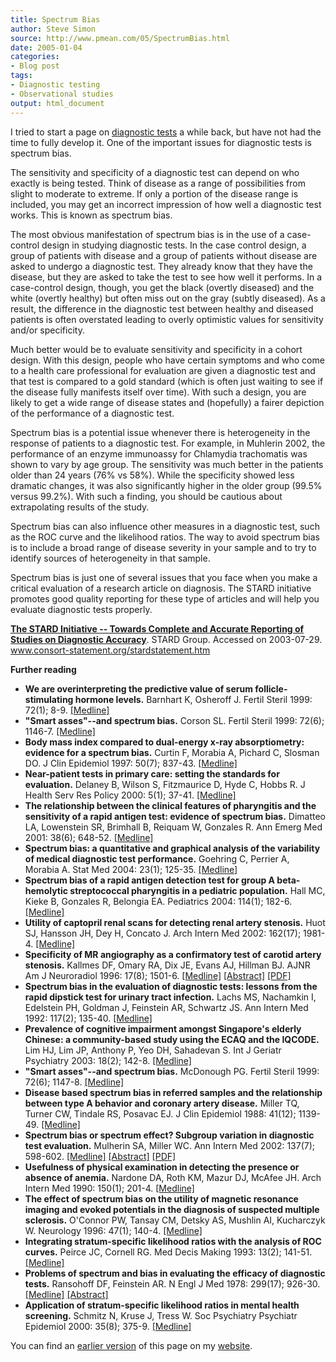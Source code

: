 ```yaml
---
title: Spectrum Bias
author: Steve Simon
source: http://www.pmean.com/05/SpectrumBias.html
date: 2005-01-04
categories:
- Blog post
tags:
- Diagnostic testing
- Observational studies
output: html_document
---
```

I tried to start a page on [diagnostic
tests](../category/DiagnosticTesting.html) a while back, but have not
had the time to fully develop it. One of the important issues for
diagnostic tests is spectrum bias.

The sensitivity and specificity of a diagnostic test can depend on who
exactly is being tested. Think of disease as a range of possibilities
from slight to moderate to extreme. If only a portion of the disease
range is included, you may get an incorrect impression of how well a
diagnostic test works. This is known as spectrum bias.

The most obvious manifestation of spectrum bias is in the use of a
case-control design in studying diagnostic tests. In the case control
design, a group of patients with disease and a group of patients without
disease are asked to undergo a diagnostic test. They already know that
they have the disease, but they are asked to take the test to see how
well it performs. In a case-control design, though, you get the black
(overtly diseased) and the white (overtly healthy) but often miss out on
the gray (subtly diseased). As a result, the difference in the
diagnostic test between healthy and diseased patients is often
overstated leading to overly optimistic values for sensitivity and/or
specificity.

Much better would be to evaluate sensitivity and specificity in a cohort
design. With this design, people who have certain symptoms and who come
to a health care professional for evaluation are given a diagnostic test
and that test is compared to a gold standard (which is often just
waiting to see if the disease fully manifests itself over time). With
such a design, you are likely to get a wide range of disease states and
(hopefully) a fairer depiction of the performance of a diagnostic test.

Spectrum bias is a potential issue whenever there is heterogeneity in
the response of patients to a diagnostic test. For example, in Muhlerin
2002, the performance of an enzyme immunoassy for Chlamydia trachomatis
was shown to vary by age group. The sensitivity was much better in the
patients older than 24 years (76% vs 58%). While the specificity showed
less dramatic changes, it was also significantly higher in the older
group (99.5% versus 99.2%). With such a finding, you should be cautious
about extrapolating results of the study.

Spectrum bias can also influence other measures in a diagnostic test,
such as the ROC curve and the likelihood ratios. The way to avoid
spectrum bias is to include a broad range of disease severity in your
sample and to try to identify sources of heterogeneity in that sample.

Spectrum bias is just one of several issues that you face when you make
a critical evaluation of a research article on diagnosis. The STARD
initiative promotes good quality reporting for these type of articles
and will help you evaluate diagnostic tests properly.

**[The STARD Initiative \-- Towards Complete and Accurate Reporting of
Studies on Diagnostic
Accuracy](http://www.consort-statement.org/stardstatement.htm)**. STARD
Group. Accessed on 2003-07-29.
www.consort-statement.org/stardstatement.htm

**Further reading**

-   **We are overinterpreting the predictive value of serum
    follicle-stimulating hormone levels.** Barnhart K, Osheroff J.
    Fertil Steril 1999: 72(1); 8-9.
    [\[Medline\]](http://www.ncbi.nlm.nih.gov/entrez/query.fcgi?cmd=Retrieve&db=PubMed&list_uids=10428140&dopt=Abstract)
-   **"Smart asses"\--and spectrum bias.** Corson SL. Fertil Steril
    1999: 72(6); 1146-7.
    [\[Medline\]](http://www.ncbi.nlm.nih.gov/entrez/query.fcgi?cmd=Retrieve&db=PubMed&list_uids=10593399&dopt=Abstract)
-   **Body mass index compared to dual-energy x-ray absorptiometry:
    evidence for a spectrum bias.** Curtin F, Morabia A, Pichard C,
    Slosman DO. J Clin Epidemiol 1997: 50(7); 837-43.
    [\[Medline\]](http://www.ncbi.nlm.nih.gov/entrez/query.fcgi?cmd=Retrieve&db=PubMed&list_uids=9253396&dopt=Abstract)
-   **Near-patient tests in primary care: setting the standards for
    evaluation.** Delaney B, Wilson S, Fitzmaurice D, Hyde C, Hobbs R. J
    Health Serv Res Policy 2000: 5(1); 37-41.
    [\[Medline\]](http://www.ncbi.nlm.nih.gov/entrez/query.fcgi?cmd=Retrieve&db=PubMed&list_uids=10787586&dopt=Abstract)
-   **The relationship between the clinical features of pharyngitis and
    the sensitivity of a rapid antigen test: evidence of spectrum
    bias.** Dimatteo LA, Lowenstein SR, Brimhall B, Reiquam W,
    Gonzales R. Ann Emerg Med 2001: 38(6); 648-52.
    [\[Medline\]](http://www.ncbi.nlm.nih.gov/entrez/query.fcgi?cmd=Retrieve&db=PubMed&list_uids=11719744&dopt=Abstract)
-   **Spectrum bias: a quantitative and graphical analysis of the
    variability of medical diagnostic test performance.** Goehring C,
    Perrier A, Morabia A. Stat Med 2004: 23(1); 125-35.
    [\[Medline\]](http://www.ncbi.nlm.nih.gov/entrez/query.fcgi?cmd=Retrieve&db=PubMed&list_uids=14695644&dopt=Abstract)
-   **Spectrum bias of a rapid antigen detection test for group A
    beta-hemolytic streptococcal pharyngitis in a pediatric
    population.** Hall MC, Kieke B, Gonzales R, Belongia EA. Pediatrics
    2004: 114(1); 182-6.
    [\[Medline\]](http://www.ncbi.nlm.nih.gov/entrez/query.fcgi?cmd=Retrieve&db=PubMed&list_uids=15231926&dopt=Abstract)
-   **Utility of captopril renal scans for detecting renal artery
    stenosis.** Huot SJ, Hansson JH, Dey H, Concato J. Arch Intern Med
    2002: 162(17); 1981-4.
    [\[Medline\]](http://www.ncbi.nlm.nih.gov/entrez/query.fcgi?cmd=Retrieve&db=PubMed&list_uids=12230421&dopt=Abstract)
-   **Specificity of MR angiography as a confirmatory test of carotid
    artery stenosis.** Kallmes DF, Omary RA, Dix JE, Evans AJ, Hillman
    BJ. AJNR Am J Neuroradiol 1996: 17(8); 1501-6.
    [\[Medline\]](http://www.ncbi.nlm.nih.gov/entrez/query.fcgi?cmd=Retrieve&db=PubMed&list_uids=8883649&dopt=Abstract)
    [\[Abstract\]](http://www.ajnr.org/cgi/content/abstract/17/8/1501)
    [\[PDF\]](http://www.ajnr.org/cgi/reprint/17/8/1501.pdf)
-   **Spectrum bias in the evaluation of diagnostic tests: lessons from
    the rapid dipstick test for urinary tract infection.** Lachs MS,
    Nachamkin I, Edelstein PH, Goldman J, Feinstein AR, Schwartz JS. Ann
    Intern Med 1992: 117(2); 135-40.
    [\[Medline\]](http://www.ncbi.nlm.nih.gov/entrez/query.fcgi?cmd=Retrieve&db=PubMed&list_uids=1605428&dopt=Abstract)
-   **Prevalence of cognitive impairment amongst Singapore's elderly
    Chinese: a community-based study using the ECAQ and the IQCODE.**
    Lim HJ, Lim JP, Anthony P, Yeo DH, Sahadevan S. Int J Geriatr
    Psychiatry 2003: 18(2); 142-8.
    [\[Medline\]](http://www.ncbi.nlm.nih.gov/entrez/query.fcgi?cmd=Retrieve&db=PubMed&list_uids=12571823&dopt=Abstract)
-   **"Smart asses"\--and spectrum bias.** McDonough PG. Fertil Steril
    1999: 72(6); 1147-8.
    [\[Medline\]](http://www.ncbi.nlm.nih.gov/entrez/query.fcgi?cmd=Retrieve&db=PubMed&list_uids=10593400&dopt=Abstract)
-   **Disease based spectrum bias in referred samples and the
    relationship between type A behavior and coronary artery disease.**
    Miller TQ, Turner CW, Tindale RS, Posavac EJ. J Clin Epidemiol 1988:
    41(12); 1139-49.
    [\[Medline\]](http://www.ncbi.nlm.nih.gov/entrez/query.fcgi?cmd=Retrieve&db=PubMed&list_uids=3062137&dopt=Abstract)
-   **Spectrum bias or spectrum effect? Subgroup variation in diagnostic
    test evaluation.** Mulherin SA, Miller WC. Ann Intern Med 2002:
    137(7); 598-602.
    [\[Medline\]](http://www.ncbi.nlm.nih.gov/entrez/query.fcgi?cmd=Retrieve&db=PubMed&list_uids=12353947&dopt=Abstract)
    [\[Abstract\]](http://www.annals.org/cgi/content/abstract/137/7/598)
    [\[PDF\]](http://www.annals.org/cgi/reprint/137/7/598.pdf)
-   **Usefulness of physical examination in detecting the presence or
    absence of anemia.** Nardone DA, Roth KM, Mazur DJ, McAfee JH. Arch
    Intern Med 1990: 150(1); 201-4.
    [\[Medline\]](http://www.ncbi.nlm.nih.gov/entrez/query.fcgi?cmd=Retrieve&db=PubMed&list_uids=2297289&dopt=Abstract)
-   **The effect of spectrum bias on the utility of magnetic resonance
    imaging and evoked potentials in the diagnosis of suspected multiple
    sclerosis.** O'Connor PW, Tansay CM, Detsky AS, Mushlin AI,
    Kucharczyk W. Neurology 1996: 47(1); 140-4.
    [\[Medline\]](http://www.ncbi.nlm.nih.gov/entrez/query.fcgi?cmd=Retrieve&db=PubMed&list_uids=8710067&dopt=Abstract)
-   **Integrating stratum-specific likelihood ratios with the analysis
    of ROC curves.** Peirce JC, Cornell RG. Med Decis Making 1993:
    13(2); 141-51.
    [\[Medline\]](http://www.ncbi.nlm.nih.gov/entrez/query.fcgi?cmd=Retrieve&db=PubMed&list_uids=8483399&dopt=Abstract)
-   **Problems of spectrum and bias in evaluating the efficacy of
    diagnostic tests.** Ransohoff DF, Feinstein AR. N Engl J Med 1978:
    299(17); 926-30.
    [\[Medline\]](http://www.ncbi.nlm.nih.gov/entrez/query.fcgi?cmd=Retrieve&db=PubMed&list_uids=692598&dopt=Abstract)
    [\[Abstract\]](http://content.nejm.org/cgi/content/abstract/299/17/926)
-   **Application of stratum-specific likelihood ratios in mental health
    screening.** Schmitz N, Kruse J, Tress W. Soc Psychiatry Psychiatr
    Epidemiol 2000: 35(8); 375-9.
    [\[Medline\]](http://www.ncbi.nlm.nih.gov/entrez/query.fcgi?cmd=Retrieve&db=PubMed&list_uids=11037307&dopt=Abstract)

You can find an [earlier version][sim1] of this page on my [website][sim2].

[sim1]: http://www.pmean.com/05/SpectrumBias.html
[sim2]: http://www.pmean.com